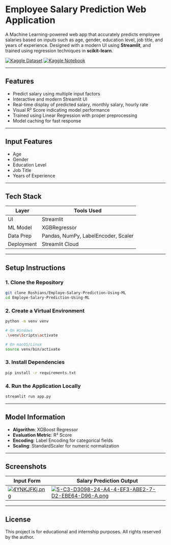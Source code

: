 #  Employee Salary Prediction Web Application

A Machine Learning-powered web app that accurately predicts employee salaries based on inputs such as age, gender, education level, job title, and years of experience. Designed with a modern UI using **Streamlit**, and trained using regression techniques in **scikit-learn**.

[![Kaggle Dataset](https://img.shields.io/badge/dataset-Kaggle-blue)](https://www.kaggle.com/datasets/rkiattisak/salaly-prediction-for-beginer)
[![Kaggle Notebook](https://img.shields.io/badge/Kaggle_Notebook-Open-blue)](https://www.kaggle.com/code/roshians/employe-salary-prediction-using-ml)

---

## Features

-  Predict salary using multiple input factors
-  Interactive and modern Streamlit UI
-  Real-time display of predicted salary, monthly salary, hourly rate
-  Visual R² Score indicating model performance
-  Trained using Linear Regression with proper preprocessing
-  Model caching for fast response

---

## Input Features

- Age
- Gender
- Education Level
- Job Title
- Years of Experience

---

## Tech Stack

| Layer       | Tools Used                        |
|-------------|-----------------------------------|
| UI          | Streamlit                         |
| ML Model    | XGBRegressor                      |
| Data Prep   | Pandas, NumPy, LabelEncoder, Scaler |
| Deployment  | Streamlit Cloud                   |

---



## Setup Instructions

### 1. Clone the Repository
```bash
git clone Roshians/Employe-Salary-Prediction-Using-ML
cd Employe-Salary-Prediction-Using-ML
````

### 2. Create a Virtual Environment

```bash
python -m venv venv

# On Windows
.\venv\Scripts\activate

# On macOS/Linux
source venv/bin/activate
```

### 3. Install Dependencies

```bash
pip install -r requirements.txt
```

### 4. Run the Application Locally

```bash
streamlit run app.py
```

---

## Model Information

* **Algorithm**: XGBoost Regressor
* **Evaluation Metric**: R² Score
* **Encoding**: Label Encoding for categorical fields
* **Scaling**: StandardScaler for numeric normalization

---

##  Screenshots

| Input Form                               | Salary Prediction Output                 |
| ---------------------------------------- | ---------------------------------------- |
| [![4YNKJFKj.png](https://i.postimg.cc/5288Shf9/Screenshot-2025-07-19-225402.png)](https://postimg.cc/4YNKJFKj) | [![5-C3-D3098-24-A4-4-EF3-ABE2-7-D2-EBE64-D96-A.png](https://i.postimg.cc/CKYkPcKG/Screenshot-2025-07-19-225451.png)](https://postimg.cc/sM6M197x) |

---

## License
This project is for educational and internship purposes. All rights reserved by the author.
